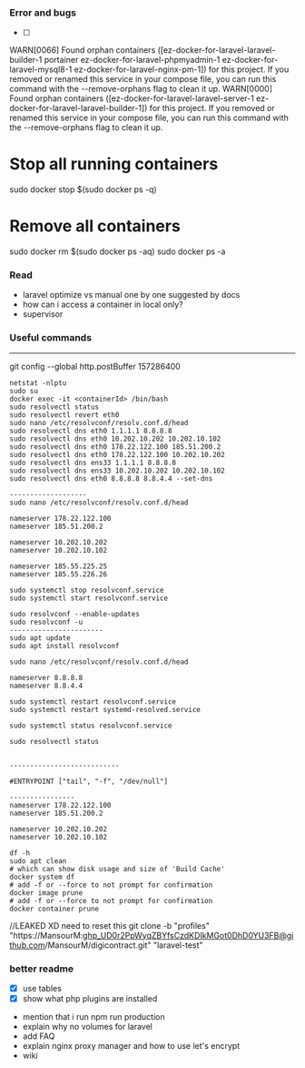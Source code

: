 ### Error and bugs
* [ ] 


WARN[0066] Found orphan containers ([ez-docker-for-laravel-laravel-builder-1 portainer ez-docker-for-laravel-phpmyadmin-1 ez-docker-for-laravel-mysql8-1 ez-docker-for-laravel-nginx-pm-1]) for this project. If you removed or renamed this service in your compose file, you can run this command with the --remove-orphans flag to clean it up.
WARN[0000] Found orphan containers ([ez-docker-for-laravel-laravel-server-1 ez-docker-for-laravel-laravel-builder-1]) for this project. If you removed or renamed this service in your compose file, you can run this command with the --remove-orphans flag to clean it up.


# Stop all running containers
sudo docker stop $(sudo docker ps -q)

# Remove all containers
sudo docker rm $(sudo docker ps -aq)
sudo docker ps -a

### Read

* laravel optimize vs manual one by one suggested by docs
* how can i access a container in local only?
* supervisor


### Useful commands
------------
git config --global http.postBuffer 157286400

```cli
netstat -nlptu
sudo su
docker exec -it <containerId> /bin/bash
sudo resolvectl status
sudo resolvectl revert eth0
sudo nano /etc/resolvconf/resolv.conf.d/head
sudo resolvectl dns eth0 1.1.1.1 8.8.8.8
sudo resolvectl dns eth0 10.202.10.202 10.202.10.102
sudo resolvectl dns eth0 178.22.122.100 185.51.200.2
sudo resolvectl dns eth0 178.22.122.100 10.202.10.202
sudo resolvectl dns ens33 1.1.1.1 8.8.8.8
sudo resolvectl dns ens33 10.202.10.202 10.202.10.102
sudo resolvectl dns eth0 8.8.8.8 8.8.4.4 --set-dns

-------------------
sudo nano /etc/resolvconf/resolv.conf.d/head

nameserver 178.22.122.100
nameserver 185.51.200.2

nameserver 10.202.10.202
nameserver 10.202.10.102

nameserver 185.55.225.25
nameserver 185.55.226.26

sudo systemctl stop resolvconf.service
sudo systemctl start resolvconf.service

sudo resolvconf --enable-updates
sudo resolvconf -u
-----------------------
sudo apt update
sudo apt install resolvconf

sudo nano /etc/resolvconf/resolv.conf.d/head

nameserver 8.8.8.8
nameserver 8.8.4.4

sudo systemctl restart resolvconf.service
sudo systemctl restart systemd-resolved.service

sudo systemctl status resolvconf.service

sudo resolvectl status


---------------------------

#ENTRYPOINT ["tail", "-f", "/dev/null"]

----------------
nameserver 178.22.122.100
nameserver 185.51.200.2

nameserver 10.202.10.202
nameserver 10.202.10.102

df -h
sudo apt clean
# which can show disk usage and size of 'Build Cache'
docker system df
# add -f or --force to not prompt for confirmation
docker image prune
# add -f or --force to not prompt for confirmation
docker container prune
```

//LEAKED XD need to reset this
git clone -b "profiles" "https://MansourM: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@github.com/MansourM/digicontract.git" "laravel-test"


### better readme

- [x] use tables
- [x] show what php plugins are installed
- mention that i run npm run production
- explain why no volumes for laravel
- add FAQ
- explain nginx proxy manager and how to use let's encrypt
- wiki
